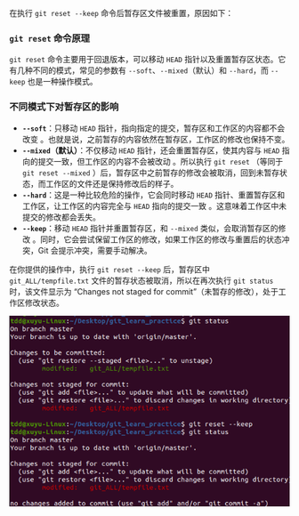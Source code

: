 在执行 `git reset --keep` 命令后暂存区文件被重置，原因如下：

### `git reset` 命令原理
`git reset` 命令主要用于回退版本，可以移动 `HEAD` 指针以及重置暂存区状态。它有几种不同的模式，常见的参数有 `--soft`、`--mixed`（默认）和 `--hard`，而 `--keep` 也是一种操作模式。

### 不同模式下对暂存区的影响
- **`--soft`**：只移动 `HEAD` 指针，指向指定的提交，暂存区和工作区的内容都不会改变 。也就是说，之前暂存的内容依然在暂存区，工作区的修改也保持不变。
- **`--mixed`（默认）**：不仅移动 `HEAD` 指针，还会重置暂存区，使其内容与 `HEAD` 指向的提交一致，但工作区的内容不会被改动 。所以执行 `git reset` （等同于 `git reset --mixed` ）后，暂存区中之前暂存的修改会被取消，回到未暂存状态，而工作区的文件还是保持修改后的样子。
- **`--hard`**：这是一种比较危险的操作，它会同时移动 `HEAD` 指针、重置暂存区和工作区，让工作区的内容完全与 `HEAD` 指向的提交一致 。这意味着工作区中未提交的修改都会丢失。
- **`--keep`**：移动 `HEAD` 指针并重置暂存区，和 `--mixed` 类似，会取消暂存区的修改 。同时，它会尝试保留工作区的修改，如果工作区的修改与重置后的状态冲突，Git 会提示冲突，需要手动解决。

在你提供的操作中，执行 `git reset --keep` 后，暂存区中 `git_ALL/tempfile.txt` 文件的暂存状态被取消，所以在再次执行 `git status` 时，该文件显示为 “Changes not staged for commit”（未暂存的修改），处于工作区修改状态。 


![alt text](image-4.png)